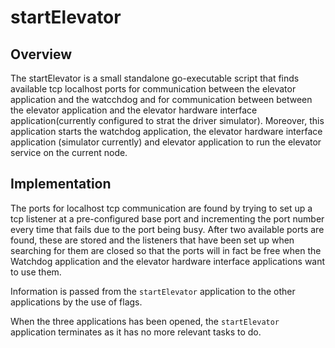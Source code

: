 # startElevator

## Overview
The startElevator is a small standalone go-executable script that finds 
available tcp localhost ports for communication between the elevator 
application and the watcchdog and for communication between between the 
elevator application and the elevator hardware interface application(currently 
configured to strat the driver simulator). Moreover, this application starts 
the watchdog application, the elevator hardware interface application 
(simulator currently) and elevator application to run the elevator service on 
the current node.

## Implementation
The ports for localhost tcp communication are found by trying to set up a tcp 
listener at a pre-configured base port and incrementing the port number every 
time that fails due to the port being busy. After two available ports are found, 
these are stored and the listeners that have been set up when searching for 
them are closed so that the ports will in fact be free when the Watchdog 
application and the elevator hardware interface applications want to use them. 

Information is passed from the `startElevator` application to the other 
applications by the use of flags.

When the three applications has been opened, the `startElevator` application 
terminates as it has no more relevant tasks to do.
